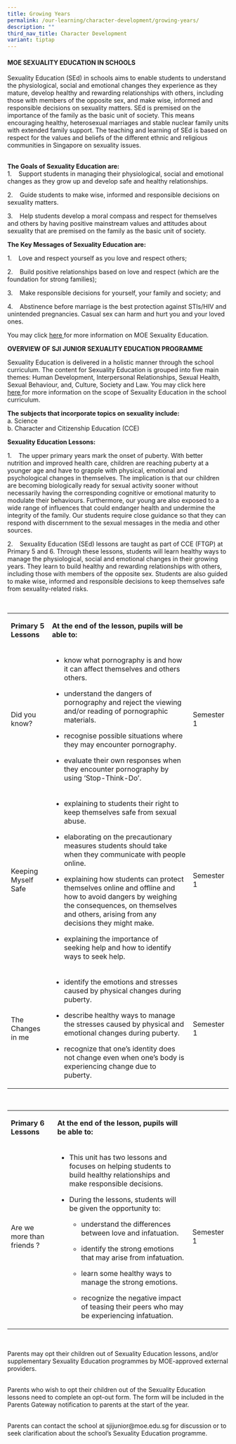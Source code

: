 ```yaml
---
title: Growing Years
permalink: /our-learning/character-development/growing-years/
description: ""
third_nav_title: Character Development
variant: tiptap
---
```

<h4><strong>MOE SEXUALITY EDUCATION IN SCHOOLS </strong></h4>
<p></p>
<p>Sexuality Education (SEd) in schools aims to enable students to understand
the physiological, social and emotional changes they experience as they
mature, develop healthy and rewarding relationships with others, including
those with members of the opposite sex, and make wise, informed and responsible
decisions on sexuality matters. SEd is premised on the importance of the
family as the basic unit of society. This means encouraging healthy, heterosexual
marriages and stable nuclear family units with extended family support.
The teaching and learning of SEd is based on respect for the values and
beliefs of the different ethnic and religious communities in Singapore
on sexuality issues.</p>
<p><strong><br>The Goals of Sexuality Education are:<br></strong>1.&nbsp;&nbsp;&nbsp;
Support students in managing their physiological, social and emotional
changes as they grow up and develop safe and healthy relationships.</p>
<p>2.&nbsp;&nbsp;&nbsp; Guide students to make wise, informed and responsible
decisions on sexuality matters.</p>
<p>3.&nbsp;&nbsp;&nbsp; Help students develop a moral compass and respect
for themselves and others by having positive mainstream values and attitudes
about sexuality that are premised on the family as the basic unit of society.</p>
<p></p>
<p><strong>The Key Messages of Sexuality Education are:</strong>
</p>
<p>1.&nbsp;&nbsp;&nbsp; Love and respect yourself as you love and respect
others;</p>
<p>2.&nbsp;&nbsp;&nbsp; Build positive relationships based on love and respect
(which are the foundation for strong families);</p>
<p>3.&nbsp;&nbsp;&nbsp; Make responsible decisions for yourself, your family
and society; and</p>
<p>4.&nbsp;&nbsp;&nbsp; Abstinence before marriage is the best protection
against STIs/HIV and unintended pregnancies. Casual sex can harm and hurt
you and your loved ones.</p>
<p>You may click&nbsp;<a href="https://go.gov.sg/moe-sexuality-education" rel="noopener noreferrer nofollow" target="_blank">here&nbsp;</a>for more
information on MOE Sexuality Education.</p>
<p></p>
<p><strong>OVERVIEW OF SJI JUNIOR SEXUALITY EDUCATION PROGRAMME</strong>
</p>
<p>Sexuality Education is delivered in a holistic manner through the school
curriculum. The content for Sexuality Education is grouped into five main
themes: Human Development, Interpersonal Relationships, Sexual Health,
Sexual Behaviour, and, Culture, Society and Law. You may click here&nbsp;
<a href="https://go.gov.sg/moe-sexuality-education-scope" rel="noopener noreferrer nofollow" target="_blank">here&nbsp;</a>for more information on the scope of Sexuality Education
in the school curriculum.</p>
<p></p>
<p><strong>The subjects that incorporate topics on sexuality include:</strong>
<br>a. Science
<br>b. Character and Citizenship Education (CCE)</p>
<p></p>
<p><strong>Sexuality Education Lessons:</strong>
</p>
<p>1.&nbsp;&nbsp;&nbsp; The upper primary years mark the onset of puberty.
With better nutrition and improved health care, children are reaching puberty
at a younger age and have to grapple with physical, emotional and psychological
changes in themselves. The implication is that our children are becoming
biologically ready for sexual activity sooner without necessarily having
the corresponding cognitive or emotional maturity to modulate their behaviours.
Furthermore, our young are also exposed to a wide range of influences that
could endanger health and undermine the integrity of the family. Our students
require close guidance so that they can respond with discernment to the
sexual messages in the media and other sources.</p>
<p>2.&nbsp;&nbsp;&nbsp; Sexuality Education (SEd) lessons are taught as part
of CCE (FTGP) at Primary 5 and 6. Through these lessons, students will
learn healthy ways to manage the physiological, social and emotional changes
in their growing years. They learn to build healthy and rewarding relationships
with others, including those with members of the opposite sex. Students
are also guided to make wise, informed and responsible decisions to keep
themselves safe from sexuality-related risks.</p>
<p>&nbsp;</p>
<table style="minWidth: 75px">
<colgroup>
<col>
<col>
<col>
</colgroup>
<tbody>
<tr>
<td rowspan="1" colspan="1">
<p><strong>Primary 5 Lessons</strong>
</p>
</td>
<td rowspan="1" colspan="1">
<p><strong>At the end of the lesson, pupils will be able to:</strong>
</p>
</td>
<td rowspan="1" colspan="1">
<p><strong>&nbsp;</strong>
</p>
</td>
</tr>
<tr>
<td rowspan="1" colspan="1">
<p>Did you know?</p>
</td>
<td rowspan="1" colspan="1">
<ul data-tight="true" class="tight">
<li>
<p>know what pornography is and how it can affect themselves and others others.</p>
</li>
<li>
<p>understand the dangers of pornography and reject the viewing and/or reading
of pornographic materials.</p>
</li>
<li>
<p>recognise possible situations where they may encounter pornography.</p>
</li>
<li>
<p>evaluate their own responses when they encounter pornography by using
‘Stop-Think-Do’.</p>
</li>
</ul>
</td>
<td rowspan="1" colspan="1">
<p>Semester 1</p>
</td>
</tr>
<tr>
<td rowspan="1" colspan="1">
<p>Keeping Myself Safe</p>
</td>
<td rowspan="1" colspan="1">
<ul data-tight="true" class="tight">
<li>
<p>explaining to students their right to keep themselves safe from sexual
abuse.</p>
</li>
<li>
<p>elaborating on the precautionary measures students should take when they
communicate with people online.</p>
</li>
<li>
<p>explaining how students can protect themselves online and offline and
how to avoid dangers by weighing the consequences, on themselves and others,
arising from any decisions they might make.</p>
</li>
<li>
<p>explaining the importance of seeking help and how to identify ways to
seek help.</p>
</li>
</ul>
</td>
<td rowspan="1" colspan="1">
<p>Semester 1</p>
</td>
</tr>
<tr>
<td rowspan="1" colspan="1">
<p>The Changes in me</p>
</td>
<td rowspan="1" colspan="1">
<ul data-tight="true" class="tight">
<li>
<p>identify the emotions and stresses caused by physical changes during puberty.</p>
</li>
<li>
<p>describe healthy ways to manage the stresses caused by physical and emotional
changes during puberty.</p>
</li>
<li>
<p>recognize that one’s identity does not change even when one’s body is
experiencing change due to puberty.</p>
</li>
</ul>
</td>
<td rowspan="1" colspan="1">
<p>Semester 1</p>
</td>
</tr>
</tbody>
</table>
<p>&nbsp;</p>
<table style="minWidth: 75px">
<colgroup>
<col>
<col>
<col>
</colgroup>
<tbody>
<tr>
<td rowspan="1" colspan="1">
<p><strong>Primary 6 Lessons</strong>
</p>
</td>
<td rowspan="1" colspan="1">
<p><strong>At the end of the lesson, pupils will be able to:</strong>
</p>
</td>
<td rowspan="1" colspan="1">
<p><strong>&nbsp;</strong>
</p>
</td>
</tr>
<tr>
<td rowspan="1" colspan="1">
<p>Are we more than friends ?</p>
</td>
<td rowspan="1" colspan="1">
<ul data-tight="true" class="tight">
<li>
<p>This unit has two lessons and focuses on helping students to build healthy
relationships and make responsible decisions.</p>
</li>
<li>
<p>During the lessons, students will be given the opportunity to:</p>
<ul data-tight="true" class="tight">
<li>
<p>understand the differences between love and infatuation.</p>
</li>
<li>
<p>identify the strong emotions that may arise from infatuation.</p>
</li>
<li>
<p>learn some healthy ways to manage the strong emotions.</p>
</li>
<li>
<p>recognize the negative impact of teasing their peers who may be experiencing
infatuation.</p>
</li>
</ul>
</li>
</ul>
</td>
<td rowspan="1" colspan="1">
<p>Semester 1</p>
</td>
</tr>
</tbody>
</table>
<p><strong>&nbsp;</strong>
</p>
<p>Parents may opt their children out of Sexuality Education lessons, and/or
supplementary Sexuality Education programmes by MOE-approved external providers.</p>
<p>
<br>Parents who wish to opt their children out of the Sexuality Education
lessons need to complete an opt-out form. The form will be included in
the Parents Gateway notification to parents at the start of the year.</p>
<p>
<br>Parents can contact the school at <a rel="noopener noreferrer nofollow" target="_blank">sjijunior@moe.edu.sg</a> for
discussion or to seek clarification about the school’s Sexuality Education
programme.</p>